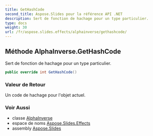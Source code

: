 ```yaml
---
title: GetHashCode
second_title: Aspose.Slides pour la référence API .NET
description: Sert de fonction de hachage pour un type particulier.
type: docs
weight: 30
url: /fr/aspose.slides.effects/alphainverse/gethashcode/
---
```


## Méthode AlphaInverse.GetHashCode

Sert de fonction de hachage pour un type particulier.

```csharp
public override int GetHashCode()
```

### Valeur de Retour

Un code de hachage pour l'objet actuel.

### Voir Aussi

* classe [AlphaInverse](../../alphainverse)
* espace de noms [Aspose.Slides.Effects](../../alphainverse)
* assembly [Aspose.Slides](../../../)

<!-- NE PAS MODIFIER : généré par xmldocmd pour Aspose.Slides.dll -->